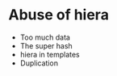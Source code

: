 <!SLIDE center subsection>
# Abuse of hiera

* Too much data
* The super hash
* hiera in templates
* Duplication
